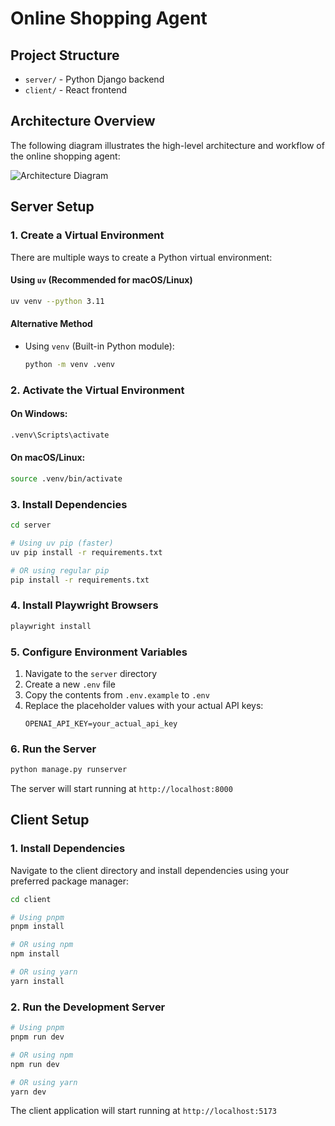 # Online Shopping Agent

## Project Structure

- `server/` - Python Django backend
- `client/` - React frontend

## Architecture Overview

The following diagram illustrates the high-level architecture and workflow of the online shopping agent:

![Architecture Diagram](./online-shopping-agent.svg)

## Server Setup

### 1. Create a Virtual Environment

There are multiple ways to create a Python virtual environment:

#### Using `uv` (Recommended for macOS/Linux)
```bash
uv venv --python 3.11
```

#### Alternative Method
- Using `venv` (Built-in Python module):
  ```bash
  python -m venv .venv
  ```

### 2. Activate the Virtual Environment

#### On Windows:
```bash
.venv\Scripts\activate
```

#### On macOS/Linux:
```bash
source .venv/bin/activate
```

### 3. Install Dependencies
```bash
cd server

# Using uv pip (faster)
uv pip install -r requirements.txt

# OR using regular pip
pip install -r requirements.txt
```

### 4. Install Playwright Browsers
```bash
playwright install
```

### 5. Configure Environment Variables

1. Navigate to the `server` directory
2. Create a new `.env` file
3. Copy the contents from `.env.example` to `.env`
4. Replace the placeholder values with your actual API keys:
   ```
   OPENAI_API_KEY=your_actual_api_key
   ```

### 6. Run the Server
```bash
python manage.py runserver
```
The server will start running at `http://localhost:8000`

## Client Setup

### 1. Install Dependencies

Navigate to the client directory and install dependencies using your preferred package manager:

```bash
cd client

# Using pnpm
pnpm install

# OR using npm
npm install

# OR using yarn
yarn install
```

### 2. Run the Development Server

```bash
# Using pnpm
pnpm run dev

# OR using npm
npm run dev

# OR using yarn
yarn dev
```

The client application will start running at `http://localhost:5173`

